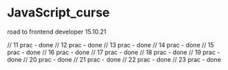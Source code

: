 # JavaScript_curse
road to frontend developer 
15.10.21 

// 11 prac - done 
// 12 prac - done
// 13 prac - done
// 14 prac - done
// 15 prac - done
// 16 prac - done
// 17 prac - done
// 18 prac - done
// 19 prac - done 
// 20 prac - done
// 21 prac - done
// 22 prac - done
// 23 prac - done